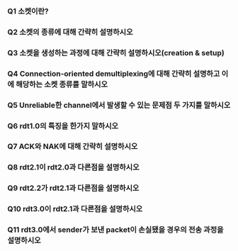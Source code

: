 ### Q1 소켓이란?



### Q2 소켓의 종류에 대해 간략히 설명하시오



### Q3 소켓을 생성하는 과정에 대해 간략히 설명하시오(creation & setup)



### Q4 Connection-oriented demultiplexing에 대해 간략히 설명하고 이에 해당하는 소켓 종류를 말하시오



### Q5 Unreliable한 channel에서 발생할 수 있는 문제점 두 가지를 말하시오



### Q6 rdt1.0의 특징을 한가지 말하시오



### Q7 ACK와 NAK에 대해 간략히 설명하시오



### Q8 rdt2.1이 rdt2.0과 다른점을 설명하시오



### Q9 rdt2.2가 rdt2.1과 다른점을 설명하시오



### Q10 rdt3.0이 rdt2.1과 다른점을 설명하시오



### Q11 rdt3.0에서 sender가 보낸 packet이 손실됐을 경우의 전송 과정을 설명하시오



